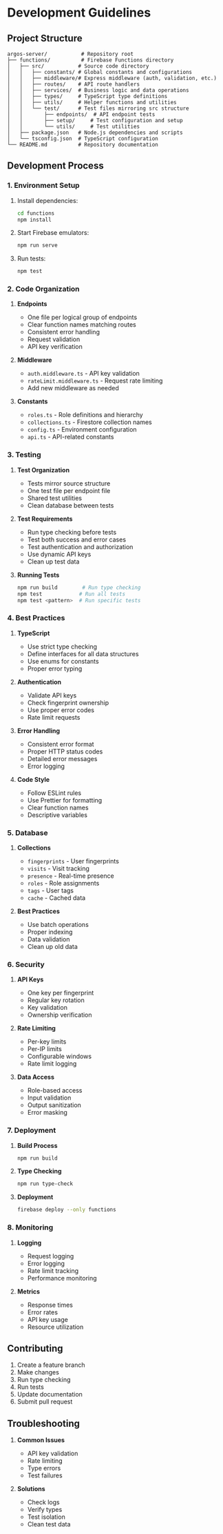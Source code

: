 # Development Guidelines

## Project Structure

```
argos-server/           # Repository root
├── functions/          # Firebase Functions directory
│   ├── src/           # Source code directory
│   │   ├── constants/ # Global constants and configurations
│   │   ├── middleware/# Express middleware (auth, validation, etc.)
│   │   ├── routes/    # API route handlers
│   │   ├── services/  # Business logic and data operations
│   │   ├── types/     # TypeScript type definitions
│   │   ├── utils/     # Helper functions and utilities
│   │   └── test/      # Test files mirroring src structure
│   │       ├── endpoints/  # API endpoint tests
│   │       ├── setup/     # Test configuration and setup
│   │       └── utils/     # Test utilities
│   ├── package.json   # Node.js dependencies and scripts
│   └── tsconfig.json  # TypeScript configuration
└── README.md          # Repository documentation
```

## Development Process

### 1. Environment Setup

1. Install dependencies:
   ```bash
   cd functions
   npm install
   ```

2. Start Firebase emulators:
   ```bash
   npm run serve
   ```

3. Run tests:
   ```bash
   npm test
   ```

### 2. Code Organization

1. **Endpoints**
   - One file per logical group of endpoints
   - Clear function names matching routes
   - Consistent error handling
   - Request validation
   - API key verification

2. **Middleware**
   - `auth.middleware.ts` - API key validation
   - `rateLimit.middleware.ts` - Request rate limiting
   - Add new middleware as needed

3. **Constants**
   - `roles.ts` - Role definitions and hierarchy
   - `collections.ts` - Firestore collection names
   - `config.ts` - Environment configuration
   - `api.ts` - API-related constants

### 3. Testing

1. **Test Organization**
   - Tests mirror source structure
   - One test file per endpoint file
   - Shared test utilities
   - Clean database between tests

2. **Test Requirements**
   - Run type checking before tests
   - Test both success and error cases
   - Test authentication and authorization
   - Use dynamic API keys
   - Clean up test data

3. **Running Tests**
   ```bash
   npm run build        # Run type checking
   npm test            # Run all tests
   npm test <pattern>  # Run specific tests
   ```

### 4. Best Practices

1. **TypeScript**
   - Use strict type checking
   - Define interfaces for all data structures
   - Use enums for constants
   - Proper error typing

2. **Authentication**
   - Validate API keys
   - Check fingerprint ownership
   - Use proper error codes
   - Rate limit requests

3. **Error Handling**
   - Consistent error format
   - Proper HTTP status codes
   - Detailed error messages
   - Error logging

4. **Code Style**
   - Follow ESLint rules
   - Use Prettier for formatting
   - Clear function names
   - Descriptive variables

### 5. Database

1. **Collections**
   - `fingerprints` - User fingerprints
   - `visits` - Visit tracking
   - `presence` - Real-time presence
   - `roles` - Role assignments
   - `tags` - User tags
   - `cache` - Cached data

2. **Best Practices**
   - Use batch operations
   - Proper indexing
   - Data validation
   - Clean up old data

### 6. Security

1. **API Keys**
   - One key per fingerprint
   - Regular key rotation
   - Key validation
   - Ownership verification

2. **Rate Limiting**
   - Per-key limits
   - Per-IP limits
   - Configurable windows
   - Rate limit logging

3. **Data Access**
   - Role-based access
   - Input validation
   - Output sanitization
   - Error masking

### 7. Deployment

1. **Build Process**
   ```bash
   npm run build
   ```

2. **Type Checking**
   ```bash
   npm run type-check
   ```

3. **Deployment**
   ```bash
   firebase deploy --only functions
   ```

### 8. Monitoring

1. **Logging**
   - Request logging
   - Error logging
   - Rate limit tracking
   - Performance monitoring

2. **Metrics**
   - Response times
   - Error rates
   - API key usage
   - Resource utilization

## Contributing

1. Create a feature branch
2. Make changes
3. Run type checking
4. Run tests
5. Update documentation
6. Submit pull request

## Troubleshooting

1. **Common Issues**
   - API key validation
   - Rate limiting
   - Type errors
   - Test failures

2. **Solutions**
   - Check logs
   - Verify types
   - Test isolation
   - Clean test data